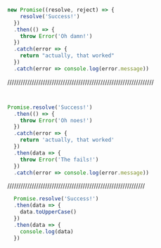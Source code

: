 ```javascript

new Promise((resolve, reject) => {
    resolve('Success!')
  })
  .then(() => {
    throw Error('Oh damn!')
  })
  .catch(error => {
    return "actually, that worked"
  })
  .catch(error => console.log(error.message))
```

//////////////////////////////////////////////////////////////////
```javascript


Promise.resolve('Success!')
  .then(() => {
    throw Error('Oh noes!')
  })
  .catch(error => {
    return 'actually, that worked'
  })
  .then(data => {
    throw Error('The fails!')
  })
  .catch(error => console.log(error.message))

```

  //////////////////////////////////////////////////////////////
```javascript
  Promise.resolve('Success!')
  .then(data => {
    data.toUpperCase()
  })
  .then(data => {
    console.log(data)
  })


```  